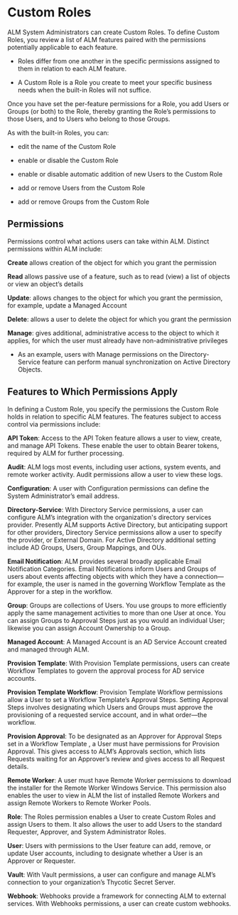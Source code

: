 ﻿[title]: # (Custom Roles)
[tags]: # (Account Lifecycle Manager,ALM,Active Directory,)
[priority]: # (2100)

# Custom Roles

ALM System Administrators can create Custom Roles. To define Custom Roles, you review a list of ALM features paired with the permissions potentially applicable to each feature.

* Roles differ from one another in the specific permissions assigned to them in relation to each ALM feature.

* A Custom Role is a Role you create to meet your specific business needs when the built-in Roles will not suffice.

Once you have set the per-feature permissions for a Role, you add Users or Groups (or both) to the Role, thereby granting the Role’s permissions to those Users, and to Users who belong to those Groups.

As with the built-in Roles, you can:

* edit the name of the Custom Role

* enable or disable the Custom Role

* enable or disable automatic addition of new Users to the Custom Role

* add or remove Users from the Custom Role

* add or remove Groups from the Custom Role

## Permissions

Permissions control what actions users can take within ALM. Distinct permissions within ALM include:

**Create** allows creation of the object for which you grant the permission

**Read** allows passive use of a feature, such as to read (view) a list of objects or view an object’s details

**Update**: allows changes to the object for which you grant the permission, for example, update a Managed Account

**Delete**: allows a user to delete the object for which you grant the permission

**Manage**: gives additional, administrative access to the object to which it applies, for which the user must already have non-administrative privileges

* As an example, users with Manage permissions on the Directory-Service feature can perform manual synchronization on Active Directory Objects.

## Features to Which Permissions Apply

In defining a Custom Role, you specify the permissions the Custom Role holds in relation to specific ALM features. The features subject to access control via permissions include:

**API Token**: Access to the API Token feature allows a user to view, create, and manage API Tokens. These enable the user to obtain Bearer tokens, required by ALM for further processing.

**Audit**: ALM logs most events, including user actions, system events, and remote worker activity. Audit permissions allow a user to view these logs.

**Configuration**: A user with Configuration permissions can define the System Administrator’s email address.

**Directory-Service**: With Directory Service permissions, a user can configure ALM’s integration with the organization's directory services provider. Presently ALM supports Active Directory, but anticipating support for other providers, Directory Service permissions allow a user to specify the provider, or External Domain. For Active Directory additional setting include AD Groups, Users, Group Mappings, and OUs.

**Email Notification**: ALM provides several broadly applicable Email Notification Categories. Email Notifications inform Users and Groups of users about events affecting objects with which they have a connection—for example, the user is named in the governing Workflow Template as the Approver for a step in the workflow.

**Group**: Groups are collections of Users. You use groups to more efficiently apply the same management activities to more than one User at once. You can assign Groups to Approval Steps just as you would an individual User; likewise you can assign Account Ownership to a Group.

**Managed Account**: A Managed Account is an AD Service Account created and managed through ALM.

**Provision Template**: With Provision Template permissions, users can create Workflow Templates to govern the approval process for AD service accounts.

**Provision Template Workflow**: Provision Template Workflow permissions allow a User to set a Workflow Template’s Approval Steps. Setting Approval Steps involves designating which Users and Groups must approve the provisioning of a requested service account, and in what order—the workflow.

**Provision Approval**: To be designated as an Approver for Approval Steps set in a Workflow Template , a User must have permissions for Provision Approval. This gives access to ALM’s Approvals section, which lists Requests waiting for an Approver’s review and gives access to all Request details.

**Remote Worker**: A user must have Remote Worker permissions to download the installer for the Remote Worker Windows Service. This permission also enables the user to view in ALM the list of installed Remote Workers and assign Remote Workers to Remote Worker Pools.

**Role**: The Roles permission enables a User to create Custom Roles and assign Users to them. It also allows the user to add Users to the standard Requester, Approver, and System Administrator Roles.

**User**: Users with permissions to the User feature can add, remove, or update User accounts, including to designate whether a User is an Approver or Requester.

**Vault**: With Vault permissions, a user can configure and manage ALM’s connection to your organization’s Thycotic Secret Server.

**Webhook**: Webhooks provide a framework for connecting ALM to external services. With Webhooks permissions, a user can create custom webhooks.


